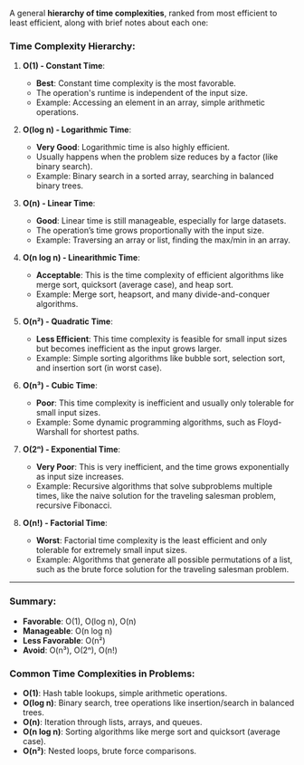 A general **hierarchy of time complexities**, ranked from most efficient to least efficient, along with brief notes about each one:

### **Time Complexity Hierarchy**:

1. **O(1) - Constant Time**:
   - **Best**: Constant time complexity is the most favorable.
   - The operation's runtime is independent of the input size.
   - Example: Accessing an element in an array, simple arithmetic operations.

2. **O(log n) - Logarithmic Time**:
   - **Very Good**: Logarithmic time is also highly efficient.
   - Usually happens when the problem size reduces by a factor (like binary search).
   - Example: Binary search in a sorted array, searching in balanced binary trees.

3. **O(n) - Linear Time**:
   - **Good**: Linear time is still manageable, especially for large datasets.
   - The operation’s time grows proportionally with the input size.
   - Example: Traversing an array or list, finding the max/min in an array.

4. **O(n log n) - Linearithmic Time**:
   - **Acceptable**: This is the time complexity of efficient algorithms like merge sort, quicksort (average case), and heap sort.
   - Example: Merge sort, heapsort, and many divide-and-conquer algorithms.

5. **O(n²) - Quadratic Time**:
   - **Less Efficient**: This time complexity is feasible for small input sizes but becomes inefficient as the input grows larger.
   - Example: Simple sorting algorithms like bubble sort, selection sort, and insertion sort (in worst case).

6. **O(n³) - Cubic Time**:
   - **Poor**: This time complexity is inefficient and usually only tolerable for small input sizes.
   - Example: Some dynamic programming algorithms, such as Floyd-Warshall for shortest paths.

7. **O(2ⁿ) - Exponential Time**:
   - **Very Poor**: This is very inefficient, and the time grows exponentially as input size increases.
   - Example: Recursive algorithms that solve subproblems multiple times, like the naive solution for the traveling salesman problem, recursive Fibonacci.

8. **O(n!) - Factorial Time**:
   - **Worst**: Factorial time complexity is the least efficient and only tolerable for extremely small input sizes.
   - Example: Algorithms that generate all possible permutations of a list, such as the brute force solution for the traveling salesman problem.

---

### **Summary**:
- **Favorable**: O(1), O(log n), O(n)
- **Manageable**: O(n log n)
- **Less Favorable**: O(n²)
- **Avoid**: O(n³), O(2ⁿ), O(n!)

### Common Time Complexities in Problems:
- **O(1)**: Hash table lookups, simple arithmetic operations.
- **O(log n)**: Binary search, tree operations like insertion/search in balanced trees.
- **O(n)**: Iteration through lists, arrays, and queues.
- **O(n log n)**: Sorting algorithms like merge sort and quicksort (average case).
- **O(n²)**: Nested loops, brute force comparisons.
